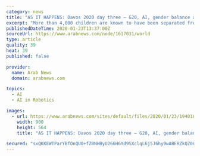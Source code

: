 ```yaml
---
category: news
title: "AS IT HAPPENS: Davos 2020 day three – G20, AI, gender balance and robots' bedside manner top the bill"
excerpt: "More than 4,000 children are known to have been separated from their parents before and during the official start of zero tolerance in spring 2018. Under the policy, border agents charged parents en masse with illegally crossing the US-Mexico border, then placed their children in government facilities, including some “tender-age shelters ..."
publishedDateTime: 2020-01-23T13:37:00Z
sourceUrl: https://www.arabnews.com/node/1617031/world
type: article
quality: 39
heat: 39
published: false

provider:
  name: Arab News
  domain: arabnews.com

topics:
  - AI
  - AI in Robotics

images:
  - url: https://www.arabnews.com/sites/default/files/2020/01/23/1940181-1595165942.jpg
    width: 900
    height: 564
    title: "AS IT HAPPENS: Davos 2020 day three – G20, AI, gender balance and robots' bedside manner top the bill"

secured: "sxQKKEWTParYBfOnQU0+fZBNHByU266H6Yd9SXclqL6j5J6hy9wABERZkQZ0HI+LZzC14018hpNQ7hm79bKcTX5jglxvrcFiR9uZV+XB7Q+Aht8PtZXvIWHwVZCDAvc8ks6JaSdIoWstbx/J0xsbmglgXKMfZwSojsxQSQH2xfxSoN2XX+TUhE5YDn3Q8nBVydoXthkb75wOH753VYPHcq2CrBGaGichwLByoimhSrU5LFqnVFUI0iAWFW5r2XIQ0yvOGv+twIWFRMTOt8Yw9fDVQpTY2FLWX+1hmJQGhSMVNHyy21pxE/flJWaelTtBFtlM68VsksoPEcuWAjJxRyDktbetXkPTXasT06tL+sq93Wvcj783ZcdyyeGZKTMjdeJt0nD0xHK8YV9PE+756UJGI8QJ5boF+O9IY71RnNtrt9Ll/hhUKvgrKaZqYXNjqGgRhXd9T/r6E9R5pJJuFWJsNjd49CnA2igvvtwl0Zg=;aORZF+97ynZkckmkvcb63A=="
---
```


